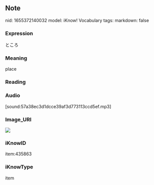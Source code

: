 ## Note
nid: 1655372140032
model: iKnow! Vocabulary
tags: 
markdown: false

### Expression
ところ

### Meaning
place

### Reading


### Audio
[sound:57a38ec3d1dcce39af3d773113ccd5ef.mp3]

### Image_URI
<img src="7d74a9f1e7550d9dd8fff7536daf3622.jpg">

### iKnowID
item:435863

### iKnowType
item

